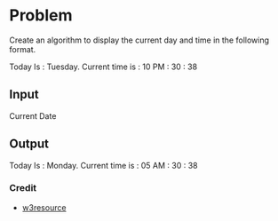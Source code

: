# Problem

Create an algorithm to display the current day and time in the following format.

Today Is : Tuesday.
Current time is : 10 PM : 30 : 38

## Input

Current Date

## Output

Today Is : Monday.
Current time is : 05 AM : 30 : 38

### Credit

* [w3resource](https://www.w3resource.com/javascript-exercises/javascript-basic-exercises.php)
